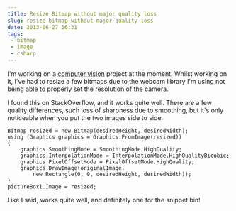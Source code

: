 ---title: Resize Bitmap without major quality lossslug: resize-bitmap-without-major-quality-lossdate: 2013-06-27 16:31tags: - bitmap - image - csharp---I'm working on a [computer vision](https://en.wikipedia.org/wiki/Computer_vision) project at the moment. Whilst working on it, I've had to resize a few bitmaps due to the webcam library I'm using not being able to properly set the resolution of the camera.

I found this on StackOverflow, and it works quite well. There are a few quality differences, such loss of sharpness due to smoothing, but it's only noticeable when you put the two images side to side.

    Bitmap resized = new Bitmap(desiredHeight, desiredWidth);
    using (Graphics graphics = Graphics.FromImage(resized))
    {
        graphics.SmoothingMode = SmoothingMode.HighQuality;
        graphics.InterpolationMode = InterpolationMode.HighQualityBicubic;
        graphics.PixelOffsetMode = PixelOffsetMode.HighQuality;
        graphics.DrawImage(originalImage,
            new Rectangle(0, 0, desiredHeight, desiredWidth));
    }
    pictureBox1.Image = resized;

Like I said, works quite well, and definitely one for the snippet bin!
